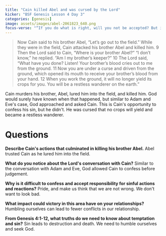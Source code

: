 ```yaml
---
title: "Cain killed Abel and was cursed by the Lord"
kicker: "BSF Genesis Lesson 4 Day 3"
categories: [genesis]
image: assets/images/abel-2061823_640.png
focus-verse: "“If you do what is right, will you not be accepted? But if you do not do what is right, sin is crouching at your door; it desires to have you, but you must rule over it.” – Genesis 4:7"
---
```


> Now Cain said to his brother Abel, “Let’s go out to the field.” While they were in the field, Cain attacked his brother Abel and killed him.
> 9 Then the Lord said to Cain, “Where is your brother Abel?”
> “I don’t know,” he replied. “Am I my brother’s keeper?”
> 10 The Lord said, “What have you done? Listen! Your brother’s blood cries out to me from the ground. 11 Now you are under a curse and driven from the ground, which opened its mouth to receive your brother’s blood from your hand. 12 When you work the ground, it will no longer yield its crops for you. You will be a restless wanderer on the earth.”

Cain murders his brother, Abel, lured him into the field, and killed him. God would surely have known when that happened, but similar to Adam and Eve's case, God approached and asked Cain. This is Cain's opportunity to confess his sin, but he didn't. He was cursed that no crops will yield and became a restless wanderer.

# Questions

**Describe Cain's actions that culminated in killing his brother Abel.** Abel trusted Cain as he lured him into the field.

**What do you notice about the Lord's conversation with Cain?** Similar to the conversation with Adam and Eve, God allowed Cain to confess before judgement.

**Why is it difficult to confess and accept responsibility for sinful actions and reactions?** Pride, and make us think that we are not wrong. We don't want to look bad.

**What impact could victory in this area have on your relationships?** Humbling ourselves can lead to fewer conflicts in our relationship.

**From Genesis 4:1-12, what truths do we need to know about temptation and sin?** Sin leads to destruction and death. We need to humble ourselves and seek God.
